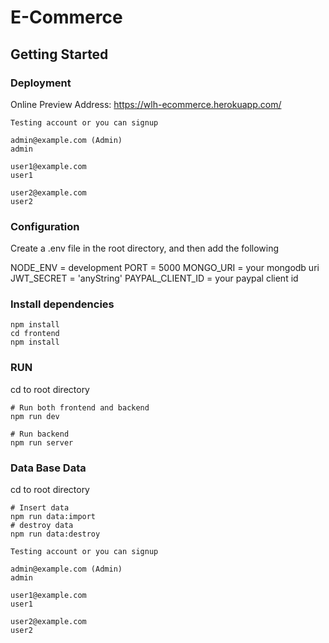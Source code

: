 # E-Commerce

## Getting Started

### Deployment 

Online Preview Address: https://wlh-ecommerce.herokuapp.com/

```
Testing account or you can signup

admin@example.com (Admin)
admin

user1@example.com 
user1

user2@example.com 
user2
```

### Configuration

Create a .env file in the root directory, and then add the following

NODE_ENV = development
PORT = 5000
MONGO_URI = your mongodb uri 
JWT_SECRET = 'anyString'
PAYPAL_CLIENT_ID = your paypal client id

### Install dependencies

```
npm install
cd frontend
npm install
```

### RUN

cd to root directory
```
# Run both frontend and backend
npm run dev

# Run backend
npm run server

```

### Data Base Data

cd to root directory
```
# Insert data
npm run data:import
# destroy data
npm run data:destroy
```

```
Testing account or you can signup

admin@example.com (Admin)
admin

user1@example.com 
user1

user2@example.com 
user2
```
